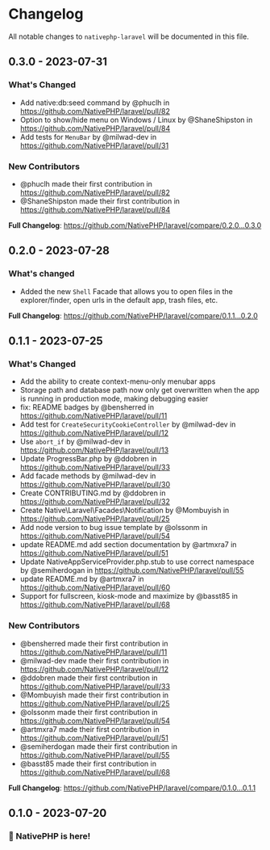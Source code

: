 # Changelog

All notable changes to `nativephp-laravel` will be documented in this file.

## 0.3.0 - 2023-07-31

### What's Changed

- Add native:db:seed command by @phuclh in https://github.com/NativePHP/laravel/pull/82
- Option to show/hide menu on Windows / Linux by @ShaneShipston in https://github.com/NativePHP/laravel/pull/84
- Add tests for `MenuBar` by @milwad-dev in https://github.com/NativePHP/laravel/pull/31

### New Contributors

- @phuclh made their first contribution in https://github.com/NativePHP/laravel/pull/82
- @ShaneShipston made their first contribution in https://github.com/NativePHP/laravel/pull/84

**Full Changelog**: https://github.com/NativePHP/laravel/compare/0.2.0...0.3.0

## 0.2.0 - 2023-07-28

### What's changed

- Added the new `Shell` Facade that allows you to open files in the explorer/finder, open urls in the default app, trash files, etc.

**Full Changelog**: https://github.com/NativePHP/laravel/compare/0.1.1...0.2.0

## 0.1.1 - 2023-07-25

### What's Changed

- Add the ability to create context-menu-only menubar apps
- Storage path and database path now only get overwritten when the app is running in production mode, making debugging easier
- fix: README badges by @bensherred in https://github.com/NativePHP/laravel/pull/11
- Add test for `CreateSecurityCookieController` by @milwad-dev in https://github.com/NativePHP/laravel/pull/12
- Use `abort_if` by @milwad-dev in https://github.com/NativePHP/laravel/pull/13
- Update ProgressBar.php by @ddobren in https://github.com/NativePHP/laravel/pull/33
- Add facade methods by @milwad-dev in https://github.com/NativePHP/laravel/pull/30
- Create CONTRIBUTING.md by @ddobren in https://github.com/NativePHP/laravel/pull/32
- Create Native\Laravel\Facades\Notification by @Mombuyish in https://github.com/NativePHP/laravel/pull/25
- Add node version to bug issue template by @olssonm in https://github.com/NativePHP/laravel/pull/54
- update README.md add section documentation by @artmxra7 in https://github.com/NativePHP/laravel/pull/51
- Update NativeAppServiceProvider.php.stub to use correct namespace by @semiherdogan in https://github.com/NativePHP/laravel/pull/55
- update README.md by @artmxra7 in https://github.com/NativePHP/laravel/pull/60
- Support for fullscreen, kiosk-mode and maximize by @basst85 in https://github.com/NativePHP/laravel/pull/68

### New Contributors

- @bensherred made their first contribution in https://github.com/NativePHP/laravel/pull/11
- @milwad-dev made their first contribution in https://github.com/NativePHP/laravel/pull/12
- @ddobren made their first contribution in https://github.com/NativePHP/laravel/pull/33
- @Mombuyish made their first contribution in https://github.com/NativePHP/laravel/pull/25
- @olssonm made their first contribution in https://github.com/NativePHP/laravel/pull/54
- @artmxra7 made their first contribution in https://github.com/NativePHP/laravel/pull/51
- @semiherdogan made their first contribution in https://github.com/NativePHP/laravel/pull/55
- @basst85 made their first contribution in https://github.com/NativePHP/laravel/pull/68

**Full Changelog**: https://github.com/NativePHP/laravel/compare/0.1.0...0.1.1

## 0.1.0 - 2023-07-20

### 🎉 NativePHP is here!

